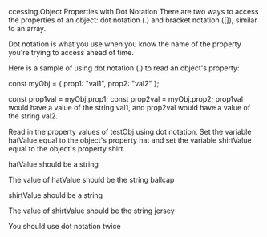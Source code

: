 ccessing Object Properties with Dot Notation
There are two ways to access the properties of an object: dot notation (.) and bracket notation ([]), similar to an array.

Dot notation is what you use when you know the name of the property you're trying to access ahead of time.

Here is a sample of using dot notation (.) to read an object's property:

const myObj = {
  prop1: "val1",
  prop2: "val2"
};

const prop1val = myObj.prop1;
const prop2val = myObj.prop2;
prop1val would have a value of the string val1, and prop2val would have a value of the string val2.

Read in the property values of testObj using dot notation. Set the variable hatValue equal to the object's property hat and set the variable shirtValue equal to the object's property shirt.

hatValue should be a string

The value of hatValue should be the string ballcap

shirtValue should be a string

The value of shirtValue should be the string jersey

You should use dot notation twice